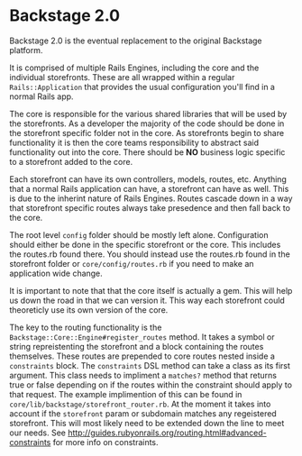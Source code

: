 Backstage 2.0
=============

Backstage 2.0 is the eventual replacement to the original Backstage platform.

It is comprised of multiple Rails Engines, including the core and the individual storefronts.
These are all wrapped within a regular `Rails::Application` that provides the usual configuration you'll find in a normal Rails app.

The core is responsible for the various shared libraries that will be used by the storefronts.
As a developer the majority of the code should be done in the storefront specific folder not in the core.
As storefronts begin to share functionality it is then the core teams responsibility to abstract said functionality out into the core.
There should be __NO__ business logic specific to a storefront added to the core.

Each storefront can have its own controllers, models, routes, etc.
Anything that a normal Rails application can have, a storefront can have as well.
This is due to the inherint nature of Rails Engines.
Routes cascade down in a way that storefront specific routes always take presedence and then fall back to the core.

The root level `config` folder should be mostly left alone. Configuration should either be done in the specific storefront or the core.
This includes the routes.rb found there. You should instead use the routes.rb found in the storefront folder or `core/config/routes.rb` if you need to make an application wide change.

It is important to note that that the core itself is actually a gem. This will help us down the road in that we can version it.
This way each storefront could theoreticly use its own version of the core.

The key to the routing functionality is the `Backstage::Core::Engine#register_routes` method.
It takes a symbol or string repreistenting the storefront and a block containing the routes themselves.
These routes are prepended to core routes nested inside a `constraints` block. The `constraints` DSL method can take a class as its first argument.
This class needs to impliment a `matches?` method that returns true or false depending on if the routes within the constraint should apply to that request.
The example implimention of this can be found in `core/lib/backstage/storefront_router.rb`.
At the moment it takes into account if the `storefront` param or subdomain matches any regeistered storefront.
This will most likely need to be extended down the line to meet our needs.
See http://guides.rubyonrails.org/routing.html#advanced-constraints for more info on constraints.
